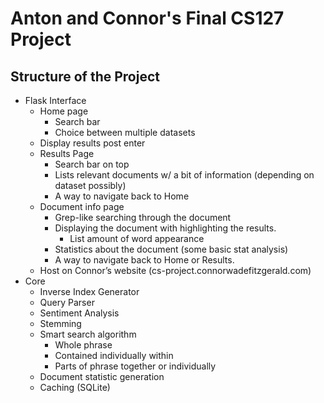 # Anton and Connor's Final CS127 Project

## Structure of the Project

 - Flask Interface
   - Home page
     - Search bar
     - Choice between multiple datasets
   - Display results post enter
   - Results Page
     - Search bar on top
     - Lists relevant documents w/ a bit of information (depending on dataset possibly)
     - A way to navigate back to Home
   - Document info page
     - Grep-like searching through the document
     - Displaying the document with highlighting the results.
       - List amount of word appearance
     - Statistics about the document (some basic stat analysis)
     - A way to navigate back to Home or Results.
   - Host on Connor’s website (cs-project.connorwadefitzgerald.com)
 - Core
   - Inverse Index Generator
   - Query Parser
   - Sentiment Analysis
   - Stemming
   - Smart search algorithm
     - Whole phrase
     - Contained individually within
     - Parts of phrase together or individually
   - Document statistic generation
   - Caching (SQLite)
